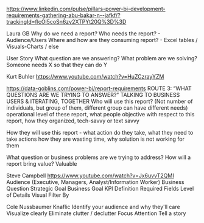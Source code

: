 

https://www.linkedin.com/pulse/pillars-power-bi-development-requirements-gathering-abu-bakar-n--jafkf/?trackingId=flcOl5coSn6zv2XTPYt20Q%3D%3D

Laura GB
Why do we need a report?
Who needs the report? - Audience/Users
Where and how are they consuming report? - Excel tables / Visuals-Charts / else 

User Story
What question are we answering?
What problem are we solving?
Someone needs X so that they can do Y 


Kurt Buhler
https://www.youtube.com/watch?v=HuZCzrayYZM

https://data-goblins.com/power-bi/report-requirements
ROUTE 3: “WHAT QUESTIONS ARE WE TRYING TO ANSWER?”
TALKING TO BUSINESS USERS & ITERATING, TOGETHER
Who will use this report? (Not number of individuals, but group of them, different group can have different needs)
operational level of these report, what people objective with respect to this report, how they organized, tech-savvy or text savvy

How they will use this report - what action do they take, what they need to take actions
how they are wasting time, why solution is not working for them


What question or business problems are we trying to address?
How will a report bring value? Valuable 


Steve Campbell
https://www.youtube.com/watch?v=Jx6uvvT2QMI
Audience (Executive, Managers, Analyst/Information Worker)
Business Question
Strategic Goal
Business Goal
KPI Definition
Required Fields
Level of Details
Visual
Filter By

Cole Nussbaumer Knaflic
Identify your audience and why they'll care
Visualize clearly 
Eliminate clutter / declutter
Focus Attention
Tell a story

